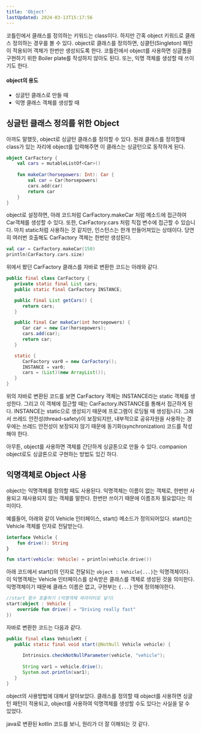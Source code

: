 ```yaml
---
title: 'Object'
lastUpdated: 2024-03-13T15:17:56
---
```


코틀린에서 클래스를 정의하는 키워드는 class이다. 하지만 간혹 object 키워드로 클래스 정의하는 경우를 볼 수 있다. object로 클래스를 정의하면, 싱클턴(Singleton) 패턴이 적용되어 객체가 한번만 생성되도록 한다. 코틀린에서 object를 사용하면 싱글톰을 구현하기 위한 Boiler plate를 작성하지 않아도 된다. 또는, 익명 객체를 생성할 때 쓰이기도 한다.

#### object의 용도
- 싱글턴 클래스로 만들 때
- 익명 클래스 객체를 생성할 때

## 싱글턴 클래스 정의를 위한 Object

아까도 말했듯, object로 싱글턴 클래스를 정의할 수 있다. 원래 클래스를 정의할때 class가 있는 자리에 object를 입력해주면 이 클래스는 싱글턴으로 동작하게 된다.

```kotlin
object CarFactory {
    val cars = mutableListOf<Car>()
    
    fun makeCar(horsepowers: Int): Car {
        val car = Car(horsepowers)
        cars.add(car)
        return car
    }
}
```

object로 설정하면, 아래 코드처럼 CarFactory.makeCar 처럼 메소드에 접근하여 Car객체를 생성할 수 있다. 또한, CarFactory.cars 처럼 직접 변수에 접근할 수 있습니다. 마치 static처럼 사용하는 것 같지만, 인스턴스는 한개 만들어져있는 상태이다. 당연히 여러번 호출해도 CarFactory 객체는 한번만 생성된다.

```kotlin
val car = CarFactory.makeCar(150)
println(CarFactory.cars.size)
```

위에서 봤던 CarFactory 클래스를 자바로 변환한 코드는 아래와 같다.

```java
public final class CarFactory {
   private static final List cars;
   public static final CarFactory INSTANCE;

   public final List getCars() {
      return cars;
   }

   public final Car makeCar(int horsepowers) {
      Car car = new Car(horsepowers);
      cars.add(car);
      return car;
   }

   static {
      CarFactory var0 = new CarFactory();
      INSTANCE = var0;
      cars = (List)(new ArrayList());
   }
}
```

위의 자바로 변환된 코드를 보면 CarFactory 객체는 INSTANCE라는 static 객체를 생성한다. 그리고 이 객체에 접근할 때는 CarFactory.INSTANCE를 통해서 접근하게 된다. INSTANCE는 static으로 생성되기 때문에 프로그램이 로딩될 때 생성됩니다. 그래서 쓰레드 안전성(thread-safety)이 보장되지만, 내부적으로 공유자원을 사용하는 경우에는 쓰레드 안전성이 보장되지 않기 때문에 동기화(synchronization) 코드를 작성해야 한다.

아무튼, object를 사용하면 객체를 간단하게 싱글톤으로 만들 수 있다. companion object로도 싱글톤으로 구현하는 방법도 있긴 하다.

## 익명객체로 Object 사용

object는 익명객체를 정의할 때도 사용된다. 익명객체는 이름이 없는 객체로, 한번만 사용되고 재사용되지 않는 객체를 말한다. 한번만 쓰이기 때문에 이름조차 필요없다는 의미이다. 

예를들어, 아래와 같이 Vehicle 인터페이스, start() 메소드가 정의되어있다. start()는 Vehicle 객체를 인자로 전달받는다.

```kotlin
interface Vehicle {
    fun drive(): String
}

fun start(vehicle: Vehicle) = println(vehicle.drive())
```

아래 코드에서 start()의 인자로 전달되는 `object : Vehicle{...}`는 익명객체이다. 이 익명객체는 Vehicle 인터페이스를 상속받은 클래스를 객체로 생성된 것을 의미한다. 익명객체이기 때문에 클래스 이름은 없고, 구현부는 `{...}` 안에 정의해야한다.

```kotlin
//start 함수 호출하기 (익명객체 파라미터로 넣기)
start(object : Vehicle {
    override fun drive() = "Driving really fast"
})
```

자바로 변환한 코드는 다음과 같다.

```java
public final class VehicleKt {
   public static final void start(@NotNull Vehicle vehicle) {
   
      Intrinsics.checkNotNullParameter(vehicle, "vehicle");
   
      String var1 = vehicle.drive();
      System.out.println(var1);
   }
}
```

object의 사용방법에 대해서 알아보았다. 클래스를 정의할 때 object를 사용하면 싱글턴 패턴이 적용되고, object를 사용하여 익명객체를 생성할 수도 있다는 사실을 알 수 있었다.

java로 변환된 kotlin 코드를 보니, 원리가 더 잘 이해되는 것 같다.
